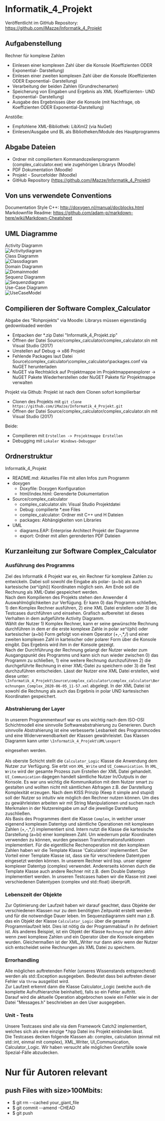 ﻿# Informatik_4_Projekt
Veröffentlicht im GitHub Repository: https://github.com/iMazze/Informatik_4_Projekt
## Aufgabenstellung
Rechner für komplexe Zahlen
- Einlesen einer komplexen Zahl über die Konsole (Koeffizienten ODER Exponential- Darstellung)
- Einlesen einer zweiten komplexen Zahl über die Konsole (Koeffizienten ODER Exponential- Darstellung)
- Verarbeitung der beiden Zahlen (Grundrechenarten)
- Speicherung von Eingaben und Ergebnis als XML (Koeffizienten- UND Exponential-
Darstellung)
- Ausgabe des Ergebnisses über die Konsole (mit Nachfrage, ob Koeffizienten ODER
Exponential-Darstellung) 

Anstöße:
- Empfohlene XML-Bibliothek: LibXml2 (via NuGet)
- Einlesen/Ausgabe und BL als Bibliotheken/Module des Hauptprogramms

## Abgabe Dateien
- Ordner mit compiliertern Kommandozeilenprogramm (complex_calculator.exe) wie zugehörigen Librarys (Moodle)
- PDF Dokumentation (Moodle)
- Projekt - Sourcefolder (Moodle)
- GitHub Repository (https://github.com/iMazze/Informatik_4_Projekt)

## Von uns verwendete Conventions
Documentation Style C++: http://doxygen.nl/manual/docblocks.html <br/>
Markdownfile Readme: https://github.com/adam-p/markdown-here/wiki/Markdown-Cheatsheet

## UML Diagramme
Activity Diagramm<br/>
![Activitydiagram](UML/export/Activity.png)
<br>
Class Diagramm <br/>
![Classdiagram](UML/export/Class.png)
<br>
Domain Diagramm<br/>
![Domainmodel](UML/export/Domain.png)
<br>
Sequenz Diagramm<br/>
![Sequenzdiagram](UML/export/Sequence.png)
<br>
Use-Case Diagramm<br/>
![UseCaseModel](UML/export/Use_Case.png)


## Compilieren der Software Complex_Calculator
Abgabe des "Rohprojekts" via Moodle: Librarys müssen eigenständig gedownloaded werden
- Entpacken der *.zip Datei "Informatik_4_Projekt.zip"
- Öffnen der Datei Source/complex_calculator/complex_calculator.sln mit Visual Studio (2017)
- Umstellen auf Debug -> x86 Projekt
- Fehlende Packages laut Datei Source\complex_calculator\complex_calculator\packages.conf via NuGET herunterladen
- NuGET via Rechtsklick auf Projektmappe im Projektmappenexplorer -> NuGET Pakete Wiederherstellen oder NuGET Pakete für Projektmappe verwalten

Projekt via Github: Projekt ist nach dem Clonen sofort kompilierbar
- Clonen des Projekts mit `git clone https://github.com/iMazze/Informatik_4_Projekt.git`
- Öffnen der Datei Source/complex_calculator/complex_calculator.sln mit Visual Studio (2017)

Beide:
- Compilieren mit `Erstellen -> Projektmappe Erstellen`
- Debugging mit `Lokaler Windows-Debugger`

## Ordnerstruktur
Informatik_4_Projekt
- README.md: Aktuelles File mit allen Infos zum Programm
- doxygen
  - Doxyfile: Doxygen Konfiguration
  - html/index.html: Gerenderte Dokumentation
- Source/complex_calculator
  - complex_calculator.sln: Visual Studio Projektdatei
  - Debug: compilierte *.exe Files
  - complex_calculator: Ordner mit C++ und H Dateien
  - packages: Abhängigkeiten von Libraries
- UML
  - diagrams.EAP: Enterprise Architect Projekt der Diagramme
  - export: Ordner mit allen gerenderten PDF Dateien

## Kurzanleitung zur Software Complex_Calculator
### Ausführung des Programms
Ziel des Informatik 4 Projekt war es, ein Rechner für komplexe Zahlen zu entwickeln. Dabei soll sowohl die Eingabe als polar- (a+bi) als auch kartesische (xe^i(phi)) Koordinaten möglich sein. Am Ende soll die Rechnung als XML-Datei gespeichert werden. <br>
Nach dem Kompilieren des Projekts stehen den Anwender 4 Auswahlmöglichkeiten zur Verfügung. Er kann 0) das Programm schließen, 1) den Komplex Rechner ausführen, 2) eine XML Datei erstellen oder 3) die Testcases durchführen und einsehen. Grafisch aufbereitet ist dieses Verhalten in dem aufgeführte Activity Diagramm. <br>
Wählt der Nutzer 1) Komplex Rechner, kann er seine gewünschte Rechnung durchführen in dem er die erste komplexe Zahle in polar xe^i(phi) oder kartesischer (a+bi) Form gefolgt von einem Operator (+,-,*,/) und einer zweiten komplexen Zahl in karteischer oder polarer Form über die Konsole eingibt. Das Ergebnis wird ihm in der Konsole gezeigt. <br>
Nach der Durchführung der Rechnung gelangt der Nutzer wieder zum Ausgangspunkt des Programms und kann sich nun wieder zwischen 0) das Programm zu schließen, 1) eine weitere Rechnung durchzuführen 2) die durchgeführte Rechnung in einer XML-Datei zu speichern oder 3) die Test durchzuführen entscheiden. Lässt der Nutzer eine XML Datei erstellen, wird diese unter:
`\Informatik_4_Projekt\Source\complex_calculator\complex_calculator\Berechnungen_Complex_2020-06-05_11-57.xml`
abgelegt. In der XML Datei ist sowohl die Rechnung als auch das Ergebnis in polar UND kartesischen Koordinaten gespeichert.


### Abstrahierung der Layer
In unserem Programmentwurf war es uns wichtig nach dem ISO-OSI Schichtmodell eine sinnvolle Softwareabstrahierung zu Generieren. Durch sinnvolle Abstrahierung ist eine verbesserte Lesbarkeit des Programmcodes und eine Widerverwendbarkeit der Klassen gewährleistet. Das Klassen Diagramm kann unter 
`\Informatik_4_Projekt\UML\export`

eingesehen werden. <br> <br> Als oberste Schicht stellt die `Calculator_Logic` Klasse die Anwendung dem Nutzer zur Verfügung. Sie erbt von `XML_Write` und `UI_Communication`. In `XML_ Write` wird der gesamte Prozess zum Erstellen der XML Datei gehandelt. `UI_Communication` dagegen handelt sämtliche Nutzer In/Outputs in der Konsole. Es war uns wichtig die Kommunikation mit dem Nutzer smart zu gestalten und wollten nicht mit sämtlichen Abfragen z.B. der Darstellung Komplexität erzeugen. Nach dem KISS Prinzip (Keep it simple and stupid) soll der Nutzer so intuitiv wie möglich den Rechner nutzen können. Um dies zu gewährleisten arbeiten wir mit String Manipulationen und suchen nach Merkmalen in der Nutzereingabe um auf die jeweilige Darstellung zuschließen. <br> 
Als Basis des Programmes dient die Klasse `Complex`, in welcher unser eigenend komplexen Datentyp und sämtliche Operationen mit komplexen Zahlen (+,-,*,/) implementiert sind. Intern nutzt die Klasse die kartesische Darstellung (a+bi) einer komplexen Zahl. Um wiederrum polar Koordinaten verwenden zu können, wurden gewissen Transformationsfunktionen implementiert. Für die eigentlliche Rechenoperation mit den komplexen Zahlen haben wir die Template Klasse 'Calculation' implementiert. Der Vorteil einer Template Klasse ist, dass sie für verschiedene Datentypen eingesetzt werden können. In unserem Rechner wird bsp. unser eigener komplexer Datentyp (complex) verwendet. Andererseits können durch die Template Klasse auch andere Rechner mit z.B. dem Double Datentyp implementiert werden. In unseren Testcases haben wir die Klasse mit zwei verschiedenen Datentypen (complex und std::float) überprüft. 


### Lebenszeit der Objekte
Zur Optimierung der Laufzeit haben wir darauf geachtet, dass Objekte der verschiedenen Klassen nur zu dem benötigten Zeitpunkt erstellt werden und für die notwendige Dauer leben. Im Sequenzdiagramm sieht man z.B. das ein Objekt der Klasse `Calculator_Logic` über die gesamte Programmlaufzeit lebt. Dies ist nötig da der Programmablauf in ihr definiert ist. Als anderes Beispiel, ist ein Objekt der Klasse `Rechnung` nur dann aktiv wenn zwei komplexe Zahlen und ein Operator über die Konsole eingeben wurden. Gleichermaßen ist der XML_Writer nur dann aktiv wenn der Nutzer sich entscheidet seine Rechnungen als XML Datei zu speichern.  

### Errorhandling
Alle möglichen auftretenden Fehler (unseres Wissenstands entsprechend) werden als std::Exception ausgegeben. Bedeutet dass bei auftreten dieser Fehler via `throw` ausgelöst wird. <br>
Zur Laufzeit erkennt dann die Klasse Calculator_Logic (welche auch die komplette Aufrufhierarchie beinhaltet), falls so ein Fehler auftritt. <br>
Darauf wird die aktuelle Operation abgebrochen sowie ein Fehler wie in der Datei "Messages.h" beschrieben an den User ausgegeben.

### Unit - Tests
Unsere Testcases sind alle via dem Framework Catch2 implementiert, welches sich als eine einzige *.hpp Datei ins Projekt einbinden lässt.<br>
Die Testcases decken folgende Klassen ab: complex, calculation (einmal mit std::int, einmal mit complex), XML_Writer, UI_Communication, Calculator_Logic.
Wir haben versucht alle möglichen Grenzfälle sowie Spezial-Fälle abzudecken. 


# Nur für Autoren relevant
## push Files with size>100Mbits:
- $ git rm --cached your_giant_file
- $ git commit --amend -CHEAD
- $ git push


